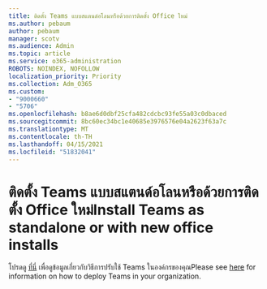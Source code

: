 ```yaml
---
title: ติดตั้ง Teams แบบสแตนด์อโลนหรือด้วยการติดตั้ง Office ใหม่
ms.author: pebaum
author: pebaum
manager: scotv
ms.audience: Admin
ms.topic: article
ms.service: o365-administration
ROBOTS: NOINDEX, NOFOLLOW
localization_priority: Priority
ms.collection: Adm_O365
ms.custom:
- "9000660"
- "5706"
ms.openlocfilehash: b8ae6d0dbf25cfa482cdcbc93fe55a03c0dbaced
ms.sourcegitcommit: 8bc60ec34bc1e40685e3976576e04a2623f63a7c
ms.translationtype: MT
ms.contentlocale: th-TH
ms.lasthandoff: 04/15/2021
ms.locfileid: "51832041"
---
```

# <a name="install-teams-as-standalone-or-with-new-office-installs"></a><span data-ttu-id="dae5d-102">ติดตั้ง Teams แบบสแตนด์อโลนหรือด้วยการติดตั้ง Office ใหม่</span><span class="sxs-lookup"><span data-stu-id="dae5d-102">Install Teams as standalone or with new office installs</span></span>

<span data-ttu-id="dae5d-103">โปรดดู [ที่นี่](https://docs.microsoft.com/alchemyinsights/installing-teams-as-standalone-or-with-new-existing-office-installs) เพื่อดูข้อมูลเกี่ยวกับวิธีการปรับใช้ Teams ในองค์กรของคุณ</span><span class="sxs-lookup"><span data-stu-id="dae5d-103">Please see [here](https://docs.microsoft.com/alchemyinsights/installing-teams-as-standalone-or-with-new-existing-office-installs) for information on how to deploy Teams in your organization.</span></span>
